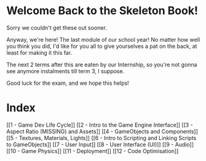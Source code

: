 # Welcome Back to the Skeleton Book!
Sorry we couldn't get these out sooner.

Anyway, we're here! The last module of our school year! No matter how well you think you did, I'd like for you all to give yourselves a pat on the back, at least for making it this far.

The next 2 terms after this are eaten by our Internship, so you're not gonna see anymore instalments till term 3, I suppose.

Good luck for the exam, and we hope this helps!

# Index

[[1 - Game Dev Life Cycle]]
[[2 - Intro to the Game Engine Interface]]
[[3 - Aspect Ratio (MISSING) and Assets]]
[[4 - GameObjects and Components]]
[[5 - Textures, Materials, Lights]]
[[6 - Intro to Scripting and Linking Scripts to GameObjects]]
[[7 - User Input]]
[[8 - User Interface (UI)]]
[[9 - Audio]]
[[10 - Game Physics]]
[[11 - Deployment]]
[[12 - Code Optimisation]]
